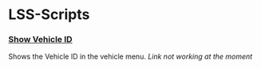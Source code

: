 # LSS-Scripts
### [Show Vehicle ID]()
Shows the Vehicle ID in the vehicle menu.
*Link not working at the moment*